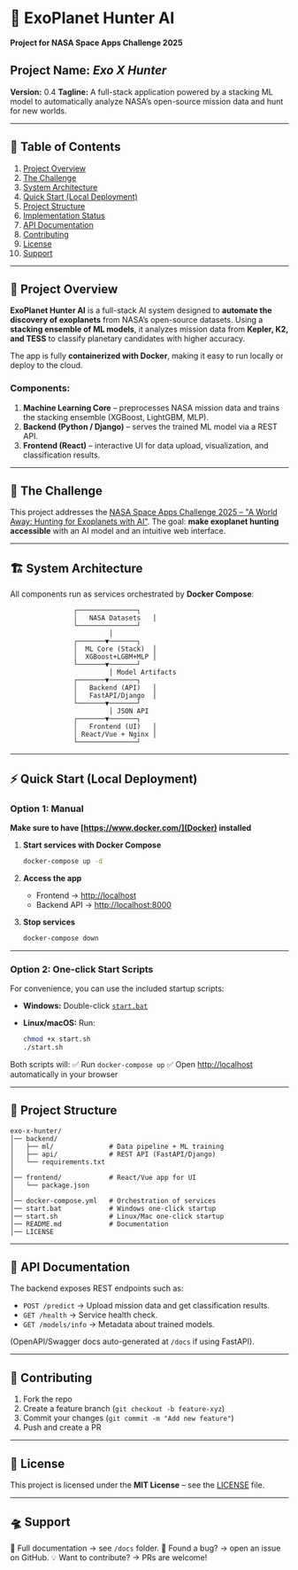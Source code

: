 # 🌌 ExoPlanet Hunter AI

**Project for NASA Space Apps Challenge 2025**

## **Project Name:** *Exo X Hunter*

**Version:** 0.4
**Tagline:** A full-stack application powered by a stacking ML model to automatically analyze NASA’s open-source mission data and hunt for new worlds.

---

## 📑 Table of Contents

1. [Project Overview](#project-overview)
2. [The Challenge](#the-challenge)
3. [System Architecture](#system-architecture)
4. [Quick Start (Local Deployment)](#quick-start-local-deployment)
5. [Project Structure](#project-structure)
6. [Implementation Status](#implementation-status)
7. [API Documentation](#api-documentation)
8. [Contributing](#contributing)
9. [License](#license)
10. [Support](#support)

---

## 🚀 Project Overview

**ExoPlanet Hunter AI** is a full-stack AI system designed to **automate the discovery of exoplanets** from NASA’s open-source datasets.
Using a **stacking ensemble of ML models**, it analyzes mission data from **Kepler, K2, and TESS** to classify planetary candidates with higher accuracy.

The app is fully **containerized with Docker**, making it easy to run locally or deploy to the cloud.

### Components:

1. **Machine Learning Core** – preprocesses NASA mission data and trains the stacking ensemble (XGBoost, LightGBM, MLP).
2. **Backend (Python /  Django)** – serves the trained ML model via a REST API.
3. **Frontend (React)** – interactive UI for data upload, visualization, and classification results.

---

## 🎯 The Challenge

This project addresses the [NASA Space Apps Challenge 2025 – "A World Away: Hunting for Exoplanets with AI"](https://www.spaceappschallenge.org/2025/challenges/a-world-away-hunting-for-exoplanets-with-ai/?tab=details).
The goal: **make exoplanet hunting accessible** with an AI model and an intuitive web interface.

---

## 🏗️ System Architecture

All components run as services orchestrated by **Docker Compose**:

```
                ┌───────────────┐
                │   NASA Datasets   │
                └───────────────┘
                         │
                ┌───────▼───────┐
                │  ML Core (Stack)  │
                │  XGBoost+LGBM+MLP │
                └───────▼───────┘
                         │ Model Artifacts
                ┌───────▼───────┐
                │   Backend (API)   │
                │   FastAPI/Django  │
                └───────▼───────┘
                         │ JSON API
                ┌───────▼───────┐
                │   Frontend (UI)   │
                │ React/Vue + Nginx │
                └───────────────┘
```

---

## ⚡ Quick Start (Local Deployment)

### Option 1: Manual
**Make sure to have [https://www.docker.com/](Docker) installed**
1. **Start services with Docker Compose**

   ```bash
   docker-compose up -d
   ```

2. **Access the app**

   * Frontend → [http://localhost](http://localhost)
   * Backend API → [http://localhost:8000](http://localhost:8000)

3. **Stop services**

   ```bash
   docker-compose down
   ```

---

### Option 2: One-click Start Scripts

For convenience, you can use the included startup scripts:

* **Windows:**
  Double-click [`start.bat`](start.bat)

* **Linux/macOS:**
  Run:

  ```bash
  chmod +x start.sh
  ./start.sh
  ```

Both scripts will:
✅ Run `docker-compose up`
✅ Open [http://localhost](http://localhost) automatically in your browser

---

## 📂 Project Structure

```
exo-x-hunter/
│── backend/
│   ├── ml/              # Data pipeline + ML training
│   ├── api/             # REST API (FastAPI/Django)
│   └── requirements.txt
│
│── frontend/            # React/Vue app for UI
│   └── package.json
│
│── docker-compose.yml   # Orchestration of services
│── start.bat            # Windows one-click startup
│── start.sh             # Linux/Mac one-click startup
│── README.md            # Documentation
│── LICENSE
```

---

## 📡 API Documentation

The backend exposes REST endpoints such as:

* `POST /predict` → Upload mission data and get classification results.
* `GET /health` → Service health check.
* `GET /models/info` → Metadata about trained models.

(OpenAPI/Swagger docs auto-generated at `/docs` if using FastAPI).

---

## 🤝 Contributing

1. Fork the repo
2. Create a feature branch (`git checkout -b feature-xyz`)
3. Commit your changes (`git commit -m "Add new feature"`)
4. Push and create a PR

---

## 📜 License

This project is licensed under the **MIT License** – see the [LICENSE](LICENSE) file.

---

## 🛸 Support

📖 Full documentation → see `/docs` folder.
🐛 Found a bug? → open an issue on GitHub.
💡 Want to contribute? → PRs are welcome!
